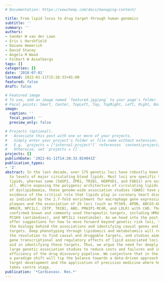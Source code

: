 ```yaml
---
# Documentation: https://wowchemy.com/docs/managing-content/

title: From lipid locus to drug target through human genomics
subtitle: ''
summary: ''
authors:
- Sander W van der Laan
- Eric L Harshfield
- Daiane Hemerich
- David Stacey
- Angela M Wood
- Folkert W Asselbergs
tags: []
categories: []
date: '2018-07-01'
lastmod: 2022-01-11T15:28:33+01:00
featured: false
draft: false

# Featured image
# To use, add an image named `featured.jpg/png` to your page's folder.
# Focal points: Smart, Center, TopLeft, Top, TopRight, Left, Right, BottomLeft, Bottom, BottomRight.
image:
  caption: ''
  focal_point: ''
  preview_only: false

# Projects (optional).
#   Associate this post with one or more of your projects.
#   Simply enter your project's folder or file name without extension.
#   E.g. `projects = ["internal-project"]` references `content/project/deep-learning/index.md`.
#   Otherwise, set `projects = []`.
projects: []
publishDate: '2022-01-11T14:28:33.024043Z'
publication_types:
- '2'
abstract: In the last decade, over 175 genetic loci have robustly been associated
  to levels of major circulating blood lipids. Most loci are specific to one or two
  lipids, whereas some (SUGP1, ZPR1, TRIB1, HERPUD1, and FADS1) are associated to
  all. While exposing the polygenic architecture of circulating lipids and the underpinnings
  of dyslipidaemia, these genome-wide association studies (GWAS) have provided further
  evidence of the critical role that lipids play in coronary heart disease (CHD) risk,
  as indicated by the 2.7-fold enrichment for macrophage gene expression in atherosclerotic
  plaques and the association of 25 loci (such as PCSK9, APOB, ABCG5-G8, KCNK5, LPL,
  HMGCR, NPC1L1, CETP, TRIB1, ABO, PMAIP1-MC4R, and LDLR) with CHD. These GWAS also
  confirmed known and commonly used therapeutic targets, including HMGCR (statins),
  PCSK9 (antibodies), and NPC1L1 (ezetimibe). As we head into the post-GWAS era, we
  offer suggestions for how to move forward beyond genetic risk loci, towards refining
  the biology behind the associations and identifying causal genes and therapeutic
  targets. Deep phenotyping through lipidomics and metabolomics will refine and increase
  the resolution to find causal and druggable targets, and studies aimed at demonstrating
  gene transcriptional and regulatory effects of lipid associated loci will further
  aid in identifying these targets. Thus, we argue the need for deeply phenotyped,
  large genetic association studies to reduce costs and failures and increase the
  efficiency of the drug discovery pipeline. We conjecture that in the next decade
  a paradigm shift will tip the balance towards a data-driven approach to therapeutic
  target development and the application of precision medicine where human genomics
  takes centre stage.
publication: '*Cardiovasc. Res.*'
---
```

